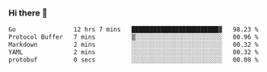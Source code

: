 ### Hi there 👋

<!--
**yeya24/yeya24** is a ✨ _special_ ✨ repository because its `README.md` (this file) appears on your GitHub profile.

Here are some ideas to get you started:

- 🔭 I’m currently working on ...
- 🌱 I’m currently learning ...
- 👯 I’m looking to collaborate on ...
- 🤔 I’m looking for help with ...
- 💬 Ask me about ...
- 📫 How to reach me: ...
- 😄 Pronouns: ...
- ⚡ Fun fact: ...
-->

<!--START_SECTION:waka-->

```txt
Go                12 hrs 7 mins   ████████████████████████▓   98.23 %
Protocol Buffer   7 mins          ▒░░░░░░░░░░░░░░░░░░░░░░░░   00.96 %
Markdown          2 mins          ░░░░░░░░░░░░░░░░░░░░░░░░░   00.32 %
YAML              2 mins          ░░░░░░░░░░░░░░░░░░░░░░░░░   00.32 %
protobuf          0 secs          ░░░░░░░░░░░░░░░░░░░░░░░░░   00.08 %
```

<!--END_SECTION:waka-->
